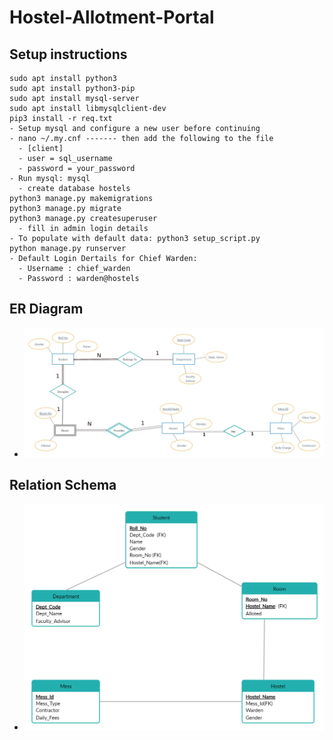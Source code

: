 # Hostel-Allotment-Portal

## Setup instructions
```
sudo apt install python3
sudo apt install python3-pip
sudo apt install mysql-server
sudo apt install libmysqlclient-dev
pip3 install -r req.txt
- Setup mysql and configure a new user before continuing
- nano ~/.my.cnf ------- then add the following to the file
  - [client]
  - user = sql_username
  - password = your_password
- Run mysql: mysql
  - create database hostels
python3 manage.py makemigrations
python3 manage.py migrate
python3 manage.py createsuperuser
  - fill in admin login details
- To populate with default data: python3 setup_script.py
python manage.py runserver
- Default Login Dertails for Chief Warden:
  - Username : chief_warden
  - Password : warden@hostels

```
## ER Diagram

- ![ER Diagram](Diagrams/ER_Diagram.jpg)

## Relation Schema

- ![Relation Schema](Diagrams/Relation_Schema.png)
